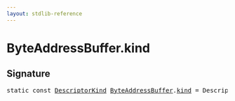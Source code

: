 ```yaml
---
layout: stdlib-reference
---
```


# ByteAddressBuffer.kind

## Signature
<pre>
<span class='code_keyword'>static</span> <span class='code_keyword'>const</span> <a href="../descriptorkind-0a/index.md" class="code_type">DescriptorKind</a> <a href="index.md" class="code_type">ByteAddressBuffer</a>.<a href="kind.md" class="code_var">kind</a> = DescriptorKind\.Buffer;
</pre>


<script>
// Fix .md links to .html when on ReadTheDocs
if (window.location.hostname.includes('readthedocs') || 
    window.location.hostname.includes('rtfd.io')) {
  document.addEventListener('DOMContentLoaded', function() {
    const links = document.querySelectorAll('a');
    links.forEach(link => {
      const href = link.getAttribute('href');
      if (href && href.includes('.md')) {
        // This regex will handle .md links with or without fragment identifiers or query parameters
        link.href = link.href.replace(/(.+)\.md(#[^?]*)?(\?.*)?$/, '$1.html$2$3');
      }
    });
  });
}
</script>
